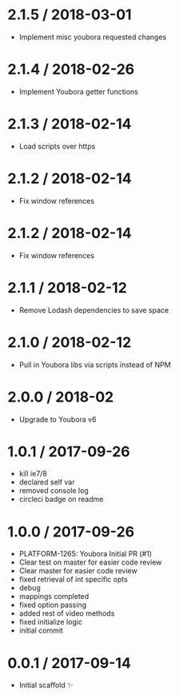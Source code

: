 2.1.5 / 2018-03-01
==================

  * Implement misc youbora requested changes

2.1.4 / 2018-02-26
==================

  * Implement Youbora getter functions

2.1.3 / 2018-02-14
==================

  * Load scripts over https

2.1.2 / 2018-02-14
==================

  * Fix window references

2.1.2 / 2018-02-14
==================

  * Fix window references

2.1.1 / 2018-02-12
==================

  * Remove Lodash dependencies to save space

2.1.0 / 2018-02-12
==================

  * Pull in Youbora libs via scripts instead of NPM

2.0.0 / 2018-02
==================

  * Upgrade to Youbora v6

1.0.1 / 2017-09-26
==================

  * kill ie7/8
  * declared self var
  * removed console log
  * circleci badge on readme

1.0.0 / 2017-09-26
==================

  * PLATFORM-1265: Youbora Initial PR (#1)
  * Clear test on master for easier code review
  * Clear master for easier code review
  * fixed retrieval of int specific opts
  * debug
  * mappings completed
  * fixed option passing
  * added rest of video methods
  * fixed initialize logic
  * initial commit

0.0.1 / 2017-09-14
==================

  * Initial scaffold :sparkles:
